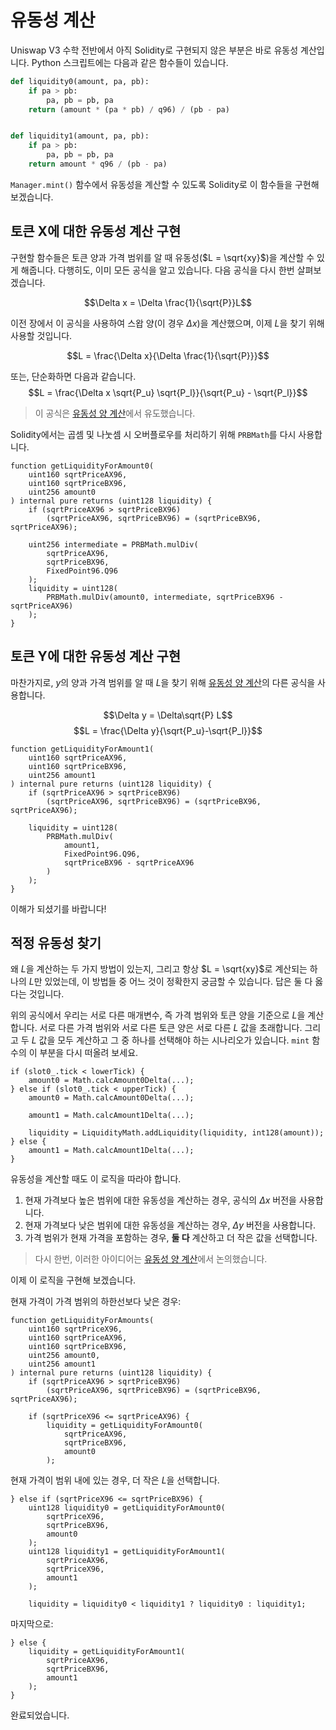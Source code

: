 # 유동성 계산

Uniswap V3 수학 전반에서 아직 Solidity로 구현되지 않은 부분은 바로 유동성 계산입니다. Python 스크립트에는 다음과 같은 함수들이 있습니다.

```python
def liquidity0(amount, pa, pb):
    if pa > pb:
        pa, pb = pb, pa
    return (amount * (pa * pb) / q96) / (pb - pa)


def liquidity1(amount, pa, pb):
    if pa > pb:
        pa, pb = pb, pa
    return amount * q96 / (pb - pa)
```

`Manager.mint()` 함수에서 유동성을 계산할 수 있도록 Solidity로 이 함수들을 구현해 보겠습니다.

## 토큰 X에 대한 유동성 계산 구현

구현할 함수들은 토큰 양과 가격 범위를 알 때 유동성($L = \sqrt{xy}$)을 계산할 수 있게 해줍니다. 다행히도, 이미 모든 공식을 알고 있습니다. 다음 공식을 다시 한번 살펴보겠습니다.

$$\Delta x = \Delta \frac{1}{\sqrt{P}}L$$

이전 장에서 이 공식을 사용하여 스왑 양(이 경우 $\Delta x$)을 계산했으며, 이제 $L$을 찾기 위해 사용할 것입니다.

$$L = \frac{\Delta x}{\Delta \frac{1}{\sqrt{P}}}$$

또는, 단순화하면 다음과 같습니다.
$$L = \frac{\Delta x \sqrt{P_u} \sqrt{P_l}}{\sqrt{P_u} - \sqrt{P_l}}$$

> 이 공식은 [유동성 양 계산](https://uniswapv3book.com/docs/milestone_1/calculating-liquidity/#liquidity-amount-calculation)에서 유도했습니다.

Solidity에서는 곱셈 및 나눗셈 시 오버플로우를 처리하기 위해 `PRBMath`를 다시 사용합니다.

```solidity
function getLiquidityForAmount0(
    uint160 sqrtPriceAX96,
    uint160 sqrtPriceBX96,
    uint256 amount0
) internal pure returns (uint128 liquidity) {
    if (sqrtPriceAX96 > sqrtPriceBX96)
        (sqrtPriceAX96, sqrtPriceBX96) = (sqrtPriceBX96, sqrtPriceAX96);

    uint256 intermediate = PRBMath.mulDiv(
        sqrtPriceAX96,
        sqrtPriceBX96,
        FixedPoint96.Q96
    );
    liquidity = uint128(
        PRBMath.mulDiv(amount0, intermediate, sqrtPriceBX96 - sqrtPriceAX96)
    );
}
```

## 토큰 Y에 대한 유동성 계산 구현

마찬가지로, $y$의 양과 가격 범위를 알 때 $L$을 찾기 위해 [유동성 양 계산](https://uniswapv3book.com/docs/milestone_1/calculating-liquidity/#liquidity-amount-calculation)의 다른 공식을 사용합니다.

$$\Delta y = \Delta\sqrt{P} L$$
$$L = \frac{\Delta y}{\sqrt{P_u}-\sqrt{P_l}}$$

```solidity
function getLiquidityForAmount1(
    uint160 sqrtPriceAX96,
    uint160 sqrtPriceBX96,
    uint256 amount1
) internal pure returns (uint128 liquidity) {
    if (sqrtPriceAX96 > sqrtPriceBX96)
        (sqrtPriceAX96, sqrtPriceBX96) = (sqrtPriceBX96, sqrtPriceAX96);

    liquidity = uint128(
        PRBMath.mulDiv(
            amount1,
            FixedPoint96.Q96,
            sqrtPriceBX96 - sqrtPriceAX96
        )
    );
}
```

이해가 되셨기를 바랍니다!

## 적정 유동성 찾기

왜 $L$을 계산하는 두 가지 방법이 있는지, 그리고 항상 $L = \sqrt{xy}$로 계산되는 하나의 $L$만 있었는데, 이 방법들 중 어느 것이 정확한지 궁금할 수 있습니다. 답은 둘 다 옳다는 것입니다.

위의 공식에서 우리는 서로 다른 매개변수, 즉 가격 범위와 토큰 양을 기준으로 $L$을 계산합니다. 서로 다른 가격 범위와 서로 다른 토큰 양은 서로 다른 $L$ 값을 초래합니다. 그리고 두 $L$ 값을 모두 계산하고 그 중 하나를 선택해야 하는 시나리오가 있습니다. `mint` 함수의 이 부분을 다시 떠올려 보세요.

```solidity
if (slot0_.tick < lowerTick) {
    amount0 = Math.calcAmount0Delta(...);
} else if (slot0_.tick < upperTick) {
    amount0 = Math.calcAmount0Delta(...);

    amount1 = Math.calcAmount1Delta(...);

    liquidity = LiquidityMath.addLiquidity(liquidity, int128(amount));
} else {
    amount1 = Math.calcAmount1Delta(...);
}
```

유동성을 계산할 때도 이 로직을 따라야 합니다.
1. 현재 가격보다 높은 범위에 대한 유동성을 계산하는 경우, 공식의 $\Delta x$ 버전을 사용합니다.
2. 현재 가격보다 낮은 범위에 대한 유동성을 계산하는 경우, $\Delta y$ 버전을 사용합니다.
3. 가격 범위가 현재 가격을 포함하는 경우, **둘 다** 계산하고 더 작은 값을 선택합니다.

> 다시 한번, 이러한 아이디어는 [유동성 양 계산](https://uniswapv3book.com/docs/milestone_1/calculating-liquidity/#liquidity-amount-calculation)에서 논의했습니다.

이제 이 로직을 구현해 보겠습니다.

현재 가격이 가격 범위의 하한선보다 낮은 경우:
```solidity
function getLiquidityForAmounts(
    uint160 sqrtPriceX96,
    uint160 sqrtPriceAX96,
    uint160 sqrtPriceBX96,
    uint256 amount0,
    uint256 amount1
) internal pure returns (uint128 liquidity) {
    if (sqrtPriceAX96 > sqrtPriceBX96)
        (sqrtPriceAX96, sqrtPriceBX96) = (sqrtPriceBX96, sqrtPriceAX96);

    if (sqrtPriceX96 <= sqrtPriceAX96) {
        liquidity = getLiquidityForAmount0(
            sqrtPriceAX96,
            sqrtPriceBX96,
            amount0
        );
```

현재 가격이 범위 내에 있는 경우, 더 작은 $L$을 선택합니다.
```solidity
} else if (sqrtPriceX96 <= sqrtPriceBX96) {
    uint128 liquidity0 = getLiquidityForAmount0(
        sqrtPriceX96,
        sqrtPriceBX96,
        amount0
    );
    uint128 liquidity1 = getLiquidityForAmount1(
        sqrtPriceAX96,
        sqrtPriceX96,
        amount1
    );

    liquidity = liquidity0 < liquidity1 ? liquidity0 : liquidity1;
```

마지막으로:
```solidity
} else {
    liquidity = getLiquidityForAmount1(
        sqrtPriceAX96,
        sqrtPriceBX96,
        amount1
    );
}
```

완료되었습니다.